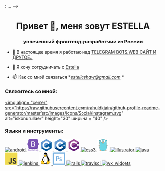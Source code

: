 : ...
-->
<h1 align="center">Привет 👋, меня зовут ESTELLA</h1>

<h3 align="center">увлеченный фронтенд-разработчик из России</h3>

- 🔭 В настоящее время я работаю над [TELEGRAM BOTS,WEB САЙТ И ДРУГОЕ..](https://t.me/ESTELLASHAW)

- 👯 Я хочу сотрудничать с [Estella](www.estellasshaw.com)

- 📫 Как со мной связаться **estellashaw@gmail.com* *

<h3 align="left">Свяжитесь со мной:</h3>

<p align="left">

<a href="https://instagram.com/iskonurullaev" target="blank"><img align= "center" src="https://raw.githubusercontent.com/rahuldkjain/github-profile-readme-generator/master/src/images/icons/Social/instagram.svg" alt="iskonurullaev" height="30" ширина = "40" /></a>

</p>

<h3 align="left">Языки и инструменты:</h3>

<p align="left"> <a href="https://developer.android.com" target="_blank" rel="noreferrer"> <img src="https://raw.githubusercontent.com/devicons /devicon/master/icons/android/android-original-wordmark.svg" alt="android" width="40" height="40"/> </a> <a href="https://getbootstrap.com " target="_blank" rel="noreferrer"> <img src="https://raw.githubusercontent.com/devicons/devicon/master/icons/bootstrap/bootstrap-plain-wordmark.svg" alt="bootstrap" width="40" height="40"/> </a> <a href="https://www.cprogramming.com/" target="_blank" rel="noreferrer"><img src="https://raw.githubusercontent.com/devicons/devicon/master/icons/c/c-original.svg" alt="c" width="40" height="40"/> </ a> <a href="https://www.w3schools.com/cpp/" target="_blank" rel="noreferrer"> <img src="https://raw.githubusercontent.com/devicons/devicon/ master/icons/cplusplus/cplusplus-original.svg" alt="cplusplus" width="40" height="40"/> </a> <a href="https://www.w3schools.com/cs/ " target="_blank" rel="noreferrer"> <img src="https://raw.githubusercontent.com/devicons/devicon/master/icons/csharp/csharp-original.svg" alt="csharp" width= "40"height="40"/> </a> <a href="https://www.w3schools.com/css/" target="_blank" rel="noreferrer"> <img src="https://raw .githubusercontent.com/devicons/devicon/master/icons/css3/css3-original-wordmark.svg" alt="css3" width="40" height="40"/> </a> <a href="https ://golang.org" target="_blank" rel="noreferrer"> <img src="https://raw.githubusercontent.com/devicons/devicon/master/icons/go/go-original.svg" alt ="go" width="40" height="40"/> </a> <a href="https://www.adobe.com/in/products/illustrator.html" target="_blank" rel= "нереферер"> <img src="https://www.vectorlogo.zone/logos/adobe_illustrator/adobe_illustrator-icon.svg" alt="illustrator" width="40" height="40"/> </a> <a href ="https://www.java.com" target="_blank" rel="noreferrer"> <img src="https://raw.githubusercontent.com/devicons/devicon/master/icons/java/java- original.svg" alt="java" width="40" height="40"/> </a> <a href="https://developer.mozilla.org/en-US/docs/Web/JavaScript" target="_blank" rel="noreferrer"> <img src="https://raw.githubusercontent.com/devicons/devicon/master/icons/javascript/javascript-original.svg" alt="javascript"width="40" height="40"/> </a> <a href="https://www.jenkins.io" target="_blank" rel="noreferrer"> <img src="https:/ /www.vectorlogo.zone/logos/jenkins/jenkins-icon.svg" alt="jenkins" width="40" height="40"/> </a> <a href="https://www.linux .org/" target="_blank" rel="noreferrer"> <img src="https://raw.githubusercontent.com/devicons/devicon/master/icons/linux/linux-original.svg" alt="linux " width="40" height="40"/> </a> <a href="https://www.photoshop.com/en" target="_blank" rel="noreferrer"> <img src="https://raw.githubusercontent.com/devicons/devicon/master/icons/photoshop/photoshop-line.svg" alt="photoshop" width="40" height="40"/> </a > <a href="https://rubyonrails.org" target="_blank" rel="noreferrer"> <img src="https://raw.githubusercontent.com/devicons/devicon/master/icons/rails/ rails-original-wordmark.svg" alt="rails" width="40" height="40"/> </a> <a href="https://travis-ci.org" target="_blank" rel ="noreferrer"> <img src="https://www.vectorlogo.zone/logos/travis-ci/travis-ci-icon.svg" alt="travisci" width="40" height="40"/ > </а><a href="https://www.wxwidgets.org/" target="_blank" rel="noreferrer"> <img src="https://upload.wikimedia.org/wikipedia/commons/b/bb/ WxWidgets.svg" alt="wx_widgets" width="40" height="40"/> </a> </p>
